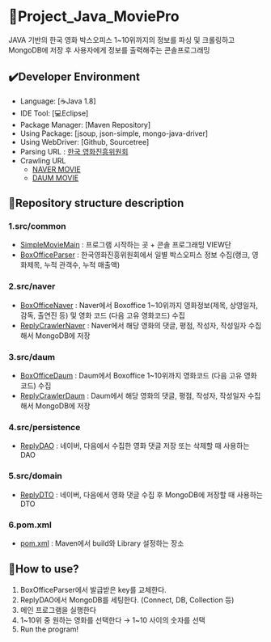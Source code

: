 # :movie_camera:Project_Java_MoviePro

JAVA 기반의 한국 영화 박스오피스 1~10위까지의 정보를 파싱 및 크롤링하고 MongoDB에 저장 후 사용자에게 정보를 출력해주는 콘솔프로그래밍

## :heavy_check_mark:Developer Environment

  - Language: [:coffee:Java 1.8]
  - IDE Tool: [:computer:Eclipse]
  - Package Manager: [Maven Repository]
  - Using Package: [jsoup, json-simple, mongo-java-driver]
  - Using WebDriver: [Github, Sourcetree]
  - Parsing URL : [한국 영화진흥위원회](http://www.kobis.or.kr/kobisopenapi/homepg/apiservice/searchServiceInfo.do)
  - Crawling URL
     + [NAVER MOVIE](https://movie.naver.com/movie/running/current.nhn)
     + [DAUM MOVIE](http://ticket2.movie.daum.net/Movie/MovieRankList.aspx)
  
## :floppy_disk:Repository structure description
### 1.src/common
  - [SimpleMovieMain]() : 프로그램 시작하는 곳 + 콘솔 프로그래밍 VIEW단
  - [BoxOfficeParser]() : 한국영화진흥위원회에서 일별 박스오피스 정보 수집(랭크, 영화제목, 누적 관객수, 누적 매출액)
  
### 2.src/naver
  - [BoxOfficeNaver]() : Naver에서 Boxoffice 1~10위까지 영화정보(제목, 상영일자, 감독, 출연진 등) 및 영화 코드 (다음 고유 영화코드) 수집
  - [ReplyCrawlerNaver]() : Naver에서 해당 영화의 댓글, 평점, 작성자, 작성일자 수집해서 MongoDB에 저장

### 3.src/daum
  - [BoxOfficeDaum]() : Daum에서 Boxoffice 1~10위까지 영화코드 (다음 고유 영화코드) 수집
  - [ReplyCrawlerDaum]() : Daum에서 해당 영화의 댓글, 평점, 작성자, 작성일자 수집해서 MongoDB에 저장
  
### 4.src/persistence
  - [ReplyDAO]() : 네이버, 다음에서 수집한 영화 댓글 저장 또는 삭제할 때 사용하는 DAO

### 5.src/domain
  - [ReplyDTO]() : 네이버, 다음에서 영화 댓글 수집 후 MongoDB에 저장할 때 사용하는 DTO

### 6.pom.xml
  - [pom.xml]() :  Maven에서 build와 Library 설정하는 장소


## :speech_balloon:How to use?

1. BoxOfficeParser에서 발급받은 key를 교체한다.
2. ReplyDAO에서 MongoDB를 세팅한다. (Connect, DB, Collection 등)
3. 메인 프로그램을 실행한다
4. 1~10위 중 원하는 영화를 선택한다 → 1~10 사이의 숫자를 선택
5. Run the program!
